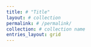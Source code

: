 ```yaml
---
title: # "Title"
layout: # collection
permalink: # /permalink/
collection: # collection name
entries_layout: grid
---
```


